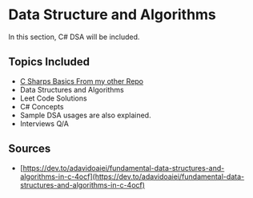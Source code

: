 # Data Structure and Algorithms

In this section, C# DSA will be included.

## Topics Included

- [C Sharps Basics From my other Repo](https://github.com/thutasann/c-sharp)
- Data Structures and Algorithms
- Leet Code Solutions
- C# Concepts
- Sample DSA usages are also explained.
- Interviews Q/A

## Sources

- [https://dev.to/adavidoaiei/fundamental-data-structures-and-algorithms-in-c-4ocf](https://dev.to/adavidoaiei/fundamental-data-structures-and-algorithms-in-c-4ocf)
